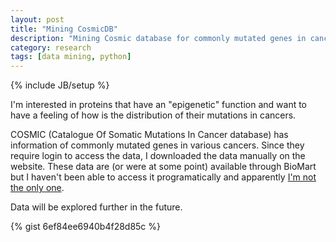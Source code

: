 ```yaml
---
layout: post
title: "Mining CosmicDB"
description: "Mining Cosmic database for commonly mutated genes in cancer"
category: research
tags: [data mining, python]
---
```

{% include JB/setup %}

I'm interested in proteins that have an "epigenetic" function and want to have a feeling of how is the distribution of their mutations in cancers.

COSMIC (Catalogue Of Somatic Mutations In Cancer database) has information of commonly mutated genes in various cancers. 
Since they require login to access the data, I downloaded the data manually on the website. These data are (or were at some point) available through BioMart but I haven't been able to access it programatically and apparently [I'm not the only one](https://www.biostars.org/p/102234/). 

Data will be explored further in the future.

{% gist 6ef84ee6940b4f28d85c %}
